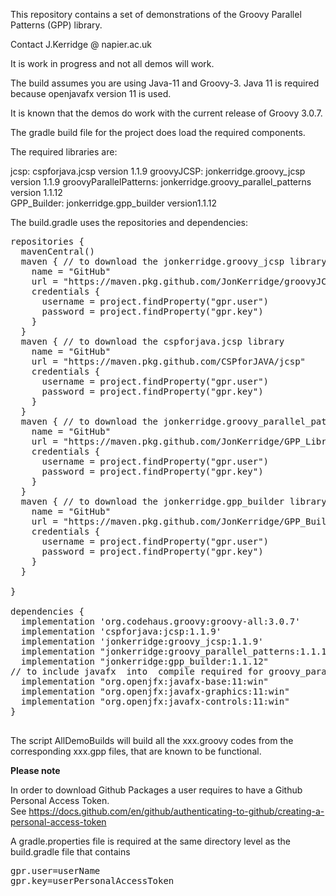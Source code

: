 This repository contains a set of demonstrations of the 
Groovy Parallel Patterns (GPP) library.

Contact J.Kerridge @ napier.ac.uk

It is work in progress and not all demos will work.

The build assumes you are using Java-11 and Groovy-3.
Java 11 is required because openjavafx version 11 is used.

It is known that the demos do work with the current release of Groovy 3.0.7.

The gradle build file for the project does load the required components.

The required libraries are:    

jcsp: cspforjava.jcsp version 1.1.9 
groovyJCSP: jonkerridge.groovy_jcsp version 1.1.9 
groovyParallelPatterns: jonkerridge.groovy_parallel_patterns version 1.1.12  
GPP_Builder: jonkerridge.gpp_builder version1.1.12  

The build.gradle uses the repositories and dependencies: 

<pre>
repositories {
  mavenCentral()
  maven { // to download the jonkerridge.groovy_jcsp library
    name = "GitHub"
    url = "https://maven.pkg.github.com/JonKerridge/groovyJCSP"
    credentials {
      username = project.findProperty("gpr.user")
      password = project.findProperty("gpr.key")
    }
  }
  maven { // to download the cspforjava.jcsp library
    name = "GitHub"
    url = "https://maven.pkg.github.com/CSPforJAVA/jcsp"
    credentials {
      username = project.findProperty("gpr.user")
      password = project.findProperty("gpr.key")
    }
  }
  maven { // to download the jonkerridge.groovy_parallel_patterns library
    name = "GitHub"
    url = "https://maven.pkg.github.com/JonKerridge/GPP_Library"
    credentials {
      username = project.findProperty("gpr.user")
      password = project.findProperty("gpr.key")
    }
  }
  maven { // to download the jonkerridge.gpp_builder library
    name = "GitHub"
    url = "https://maven.pkg.github.com/JonKerridge/GPP_Builder"
    credentials {
      username = project.findProperty("gpr.user")
      password = project.findProperty("gpr.key")
    }
  }

}

dependencies {
  implementation 'org.codehaus.groovy:groovy-all:3.0.7'
  implementation 'cspforjava:jcsp:1.1.9'
  implementation 'jonkerridge:groovy_jcsp:1.1.9'
  implementation "jonkerridge:groovy_parallel_patterns:1.1.12"
  implementation "jonkerridge:gpp_builder:1.1.12"
// to include javafx  into  compile required for groovy_parallel_patterns
  implementation "org.openjfx:javafx-base:11:win"
  implementation "org.openjfx:javafx-graphics:11:win"
  implementation "org.openjfx:javafx-controls:11:win"
}

</pre>

The script AllDemoBuilds will build all the xxx.groovy codes 
from the corresponding xxx.gpp files, that are known to be functional.

**Please note**

In order to download Github Packages a user requires to have a Github Personal Access Token.  
See https://docs.github.com/en/github/authenticating-to-github/creating-a-personal-access-token

A gradle.properties file is required at the same directory level as the build.gradle file that contains

<pre>
gpr.user=userName
gpr.key=userPersonalAccessToken
</pre>



